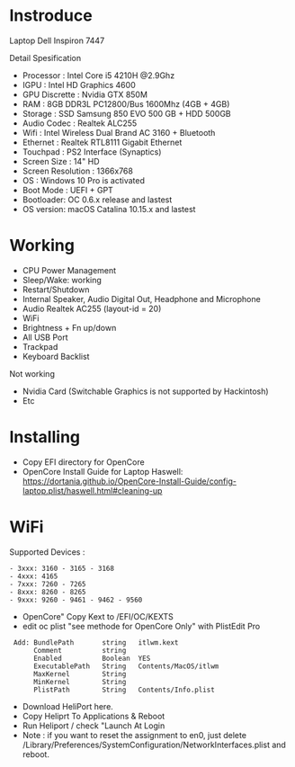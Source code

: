 # Instroduce
Laptop Dell Inspiron 7447

Detail Spesification
* Processor : Intel Core i5 4210H @2.9Ghz
* IGPU : Intel HD Graphics 4600
* GPU Discrette : Nvidia GTX 850M
* RAM : 8GB DDR3L PC12800/Bus 1600Mhz (4GB + 4GB)
* Storage : SSD Samsung 850 EVO 500 GB + HDD 500GB
* Audio Codec : Realtek ALC255
* Wifi : Intel Wireless Dual Brand AC 3160 + Bluetooth
* Ethernet : Realtek RTL8111 Gigabit Ethernet
* Touchpad : PS2 Interface (Synaptics)
* Screen Size : 14" HD
* Screen Resolution : 1366x768
* OS : Windows 10 Pro is activated
* Boot Mode : UEFI + GPT
* Bootloader: OC 0.6.x release and lastest
* OS version: macOS Catalina 10.15.x and lastest

# Working
* CPU Power Management
* Sleep/Wake: working
* Restart/Shutdown
* Internal Speaker, Audio Digital Out, Headphone and Microphone
* Audio Realtek AC255 (layout-id = 20)
* WiFi
* Brightness + Fn up/down
* All USB Port
* Trackpad
* Keyboard Backlist

Not working
* Nvidia Card (Switchable Graphics is not supported by Hackintosh)
* Etc

# Installing
* Copy EFI directory for OpenCore
* OpenCore Install Guide for Laptop Haswell: https://dortania.github.io/OpenCore-Install-Guide/config-laptop.plist/haswell.html#cleaning-up

# WiFi
Supported Devices :
```
- 3xxx: 3160 - 3165 - 3168
- 4xxx: 4165
- 7xxx: 7260 - 7265
- 8xxx: 8260 - 8265
- 9xxx: 9260 - 9461 - 9462 - 9560
```
* OpenCore" Copy Kext to /EFI/OC/KEXTS
* edit oc plist  "see methode for OpenCore Only" with PlistEdit Pro
```
 Add: BundlePath       string   itlwm.kext
      Comment          string  
      Enabled          Boolean  YES
      ExecutablePath   String   Contents/MacOS/itlwm
      MaxKernel        String
      MinKernel        String
      PlistPath        String   Contents/Info.plist
```
* Download HeliPort here.
* Copy Heliprt To Applications & Reboot
* Run Heliport / check "Launch At Login
* Note : if you want to reset the assignment to en0, 
just delete /Library/Preferences/SystemConfiguration/NetworkInterfaces.plist and reboot.
